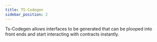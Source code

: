 ```yaml
---
title: TS-Codegen
sidebar_position: 2
---
```


Ts-Codegen allows interfaces to be generated that can be plooped into front ends and start interacting with contracts instantly. 
